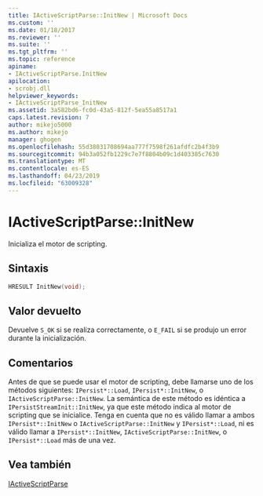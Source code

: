 ```yaml
---
title: IActiveScriptParse::InitNew | Microsoft Docs
ms.custom: ''
ms.date: 01/18/2017
ms.reviewer: ''
ms.suite: ''
ms.tgt_pltfrm: ''
ms.topic: reference
apiname:
- IActiveScriptParse.InitNew
apilocation:
- scrobj.dll
helpviewer_keywords:
- IActiveScriptParse_InitNew
ms.assetid: 3a582bd6-fc0d-43a5-812f-5ea55a8517a1
caps.latest.revision: 7
author: mikejo5000
ms.author: mikejo
manager: ghogen
ms.openlocfilehash: 55d38031708694aa777f7598f261afdfc2b4f3b9
ms.sourcegitcommit: 94b3a052fb1229c7e7f8804b09c1d403385c7630
ms.translationtype: MT
ms.contentlocale: es-ES
ms.lasthandoff: 04/23/2019
ms.locfileid: "63009328"
---
```

# <a name="iactivescriptparseinitnew"></a>IActiveScriptParse::InitNew
Inicializa el motor de scripting.  
  
## <a name="syntax"></a>Sintaxis  
  
```cpp
HRESULT InitNew(void);  
```  
  
## <a name="return-value"></a>Valor devuelto  
 Devuelve `S_OK` si se realiza correctamente, o `E_FAIL` si se produjo un error durante la inicialización.  
  
## <a name="remarks"></a>Comentarios  
 Antes de que se puede usar el motor de scripting, debe llamarse uno de los métodos siguientes: `IPersist*::Load`, `IPersist*::InitNew`, o `IActiveScriptParse::InitNew`. La semántica de este método es idéntica a `IPersistStreamInit::InitNew`, ya que este método indica al motor de scripting que se inicialice. Tenga en cuenta que no es válido llamar a ambos `IPersist*::InitNew` o `IActiveScriptParse::InitNew` y `IPersist*::Load`, ni es válido llamar a `IPersist*::InitNew`, `IActiveScriptParse::InitNew`, o `IPersist*::Load` más de una vez.  
  
## <a name="see-also"></a>Vea también  
 [IActiveScriptParse](../../winscript/reference/iactivescriptparse.md)